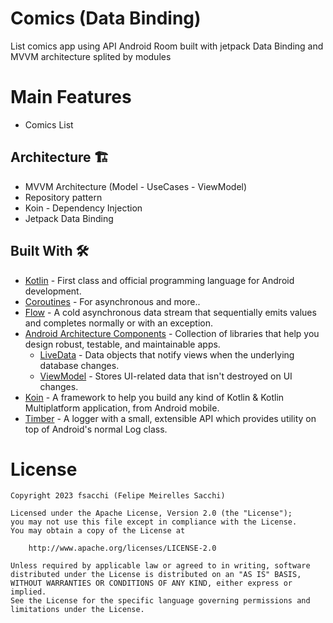 # Comics (Data Binding)
List comics app using API Android Room built with jetpack Data Binding and MVVM architecture splited by modules<br>

# Main Features
- Comics List

## Architecture 🏗️
  - MVVM Architecture (Model - UseCases - ViewModel)
  - Repository pattern
  - Koin - Dependency Injection
  - Jetpack Data Binding

## Built With 🛠
- [Kotlin](https://kotlinlang.org/) - First class and official programming language for Android development.
- [Coroutines](https://kotlinlang.org/docs/reference/coroutines-overview.html) - For asynchronous and more..
- [Flow](https://kotlin.github.io/kotlinx.coroutines/kotlinx-coroutines-core/kotlinx.coroutines.flow/-flow/) - A cold asynchronous data stream that sequentially emits values and completes normally or with an exception.
- [Android Architecture Components](https://developer.android.com/topic/libraries/architecture) - Collection of libraries that help you design robust, testable, and maintainable apps.
  - [LiveData](https://developer.android.com/topic/libraries/architecture/livedata) - Data objects that notify views when the underlying database changes.
  - [ViewModel](https://developer.android.com/topic/libraries/architecture/viewmodel) - Stores UI-related data that isn't destroyed on UI changes.
- [Koin](https://insert-koin.io/) - A framework to help you build any kind of Kotlin & Kotlin Multiplatform application, from Android mobile.
- [Timber](https://github.com/JakeWharton/timber) - A logger with a small, extensible API which provides utility on top of Android's normal Log class.


# License
```
Copyright 2023 fsacchi (Felipe Meirelles Sacchi)

Licensed under the Apache License, Version 2.0 (the "License");
you may not use this file except in compliance with the License.
You may obtain a copy of the License at

    http://www.apache.org/licenses/LICENSE-2.0

Unless required by applicable law or agreed to in writing, software
distributed under the License is distributed on an "AS IS" BASIS,
WITHOUT WARRANTIES OR CONDITIONS OF ANY KIND, either express or implied.
See the License for the specific language governing permissions and
limitations under the License.
```

